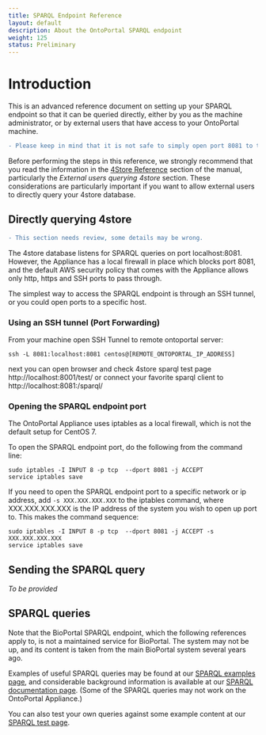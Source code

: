 ```yaml
---
title: SPARQL Endpoint Reference
layout: default
description: About the OntoPortal SPARQL endpoint
weight: 125
status: Preliminary
---
```


# Introduction

This is an advanced reference document on setting up your SPARQL endpoint 
so that it can be queried directly, either by you as the machine administrator,
or by external users that have access to your OntoPortal machine.

```diff
- Please keep in mind that it is not safe to simply open port 8081 to the world. 
```

Before performing the steps in this reference, we strongly recommend 
that you read the information in the <a href="../reference_4store">4Store Reference</a>
section of the manual, particularly the *External users querying 4store* section.
These considerations are particularly important 
if you want to allow external users to directly query your 4store database. 

## Directly querying 4store

```diff
- This section needs review, some details may be wrong.
```

The 4store database listens for SPARQL queries on port localhost:8081. 
However, the Appliance has a local firewall in place which blocks port 8081, 
and the default AWS security policy that comes with the Appliance
allows only http, https and SSH ports to pass through.

The simplest way to access the SPARQL endpoint is through an SSH tunnel,
or you could open ports to a specific host. 

### Using an SSH tunnel (Port Forwarding)

From your machine open SSH Tunnel to remote ontoportal server:

```
ssh -L 8081:localhost:8081 centos@[REMOTE_ONTOPORTAL_IP_ADDRESS]
```
next you can open browser and check 4store sparql test page http://localhost:8001/test/
or connect your favorite sparql client to http://localhost:8081:/sparql/

### Opening the SPARQL endpoint port

The OntoPortal Appliance uses iptables as a local firewall, 
which is not the default setup for CentOS 7.
 
To open the SPARQL endpoint port, do the following from the command line:
 
```
sudo iptables -I INPUT 8 -p tcp  --dport 8081 -j ACCEPT
service iptables save
```
 
If you need to open the SPARQL endpoint port to a specific network or ip address,
add `-s XXX.XXX.XXX.XXX` to the iptables command, where XXX.XXX.XXX.XXX is the IP address of the system you wish to open up port to. This makes the command sequence:

```
sudo iptables -I INPUT 8 -p tcp  --dport 8081 -j ACCEPT -s XXX.XXX.XXX.XXX
service iptables save
```

## Sending the SPARQL query

*To be provided*

## SPARQL queries

Note that the BioPortal SPARQL endpoint, which the following references apply to,
is not a maintained service for BioPortal. 
The system may not be up, and its content is taken from the main BioPortal system
several years ago.

Examples of useful SPARQL queries may be found at our <a href="http://sparql.bioontology.org/examples">SPARQL examples page</a>,
and considerable background information is available at our <a href="https://www.bioontology.org/wiki/SPARQL_BioPortal">SPARQL documentation page</a>.
(Some of the SPARQL queries may not work on the OntoPortal Appliance.) 

You can also test your own queries against some example content at our <a href="http://sparql.bioontology.org/">SPARQL test page</a>.





